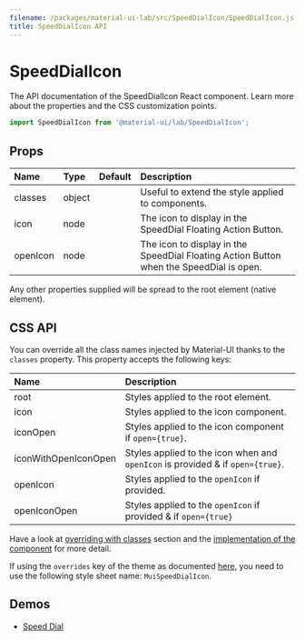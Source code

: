 ```yaml
---
filename: /packages/material-ui-lab/src/SpeedDialIcon/SpeedDialIcon.js
title: SpeedDialIcon API
---
```


<!--- This documentation is automatically generated, do not try to edit it. -->

# SpeedDialIcon

<p class="description">The API documentation of the SpeedDialIcon React component. Learn more about the properties and the CSS customization points.</p>

```js
import SpeedDialIcon from '@material-ui/lab/SpeedDialIcon';
```



## Props

| Name | Type | Default | Description |
|:-----|:-----|:--------|:------------|
| <span class="prop-name">classes</span> | <span class="prop-type">object</span> |   | Useful to extend the style applied to components. |
| <span class="prop-name">icon</span> | <span class="prop-type">node</span> |   | The icon to display in the SpeedDial Floating Action Button. |
| <span class="prop-name">openIcon</span> | <span class="prop-type">node</span> |   | The icon to display in the SpeedDial Floating Action Button when the SpeedDial is open. |

Any other properties supplied will be spread to the root element (native element).

## CSS API

You can override all the class names injected by Material-UI thanks to the `classes` property.
This property accepts the following keys:


| Name | Description |
|:-----|:------------|
| <span class="prop-name">root</span> | Styles applied to the root element.
| <span class="prop-name">icon</span> | Styles applied to the icon component.
| <span class="prop-name">iconOpen</span> | Styles applied to the icon component if `open={true}`.
| <span class="prop-name">iconWithOpenIconOpen</span> | Styles applied to the icon when and `openIcon` is provided & if `open={true}`.
| <span class="prop-name">openIcon</span> | Styles applied to the `openIcon` if provided.
| <span class="prop-name">openIconOpen</span> | Styles applied to the `openIcon` if provided & if `open={true}`

Have a look at [overriding with classes](/customization/overrides/#overriding-with-classes) section
and the [implementation of the component](https://github.com/mui-org/material-ui/tree/master/packages/material-ui-lab/src/SpeedDialIcon/SpeedDialIcon.js)
for more detail.

If using the `overrides` key of the theme as documented
[here](/customization/themes/#customizing-all-instances-of-a-component-type),
you need to use the following style sheet name: `MuiSpeedDialIcon`.

## Demos

- [Speed Dial](/lab/speed-dial/)

